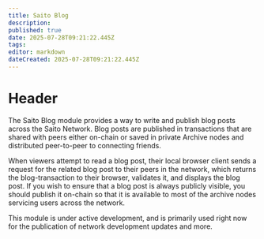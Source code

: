 ```yaml
---
title: Saito Blog
description: 
published: true
date: 2025-07-28T09:21:22.445Z
tags: 
editor: markdown
dateCreated: 2025-07-28T09:21:22.445Z
---
```


# Header

The Saito Blog module provides a way to write and publish blog posts across the Saito Network. Blog posts are published in transactions that are shared with peers either on-chain or saved in private Archive nodes and distributed peer-to-peer to connecting friends.

When viewers attempt to read a blog post, their local browser client sends a request for the related blog post to their peers in the network, which returns the blog-transaction to their browser, validates it, and displays the blog post. If you wish to ensure that a blog post is always publicly visible, you should publish it on-chain so that it is available to most of the archive nodes servicing users across the network.

This module is under active development, and is primarily used right now for the publication of network development updates and more.